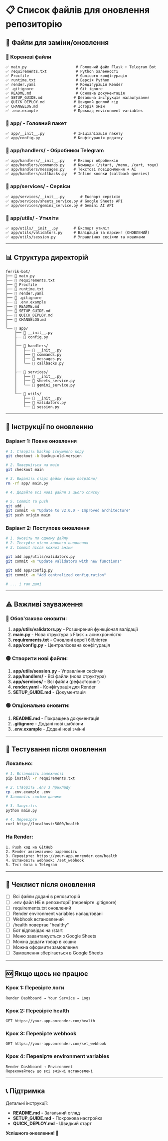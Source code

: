 # 📋 Список файлів для оновлення репозиторію

## 🔄 Файли для заміни/оновлення

### 📌 Кореневі файли

```
✅ main.py                      # Головний файл Flask + Telegram Bot
✅ requirements.txt             # Python залежності
✅ Procfile                     # Gunicorn конфігурація
✅ runtime.txt                  # Версія Python
✅ render.yaml                  # Конфігурація Render
✅ .gitignore                   # Git ignore
✅ README.md                    # Основна документація
✅ SETUP_GUIDE.md              # Детальна інструкція налаштування
✅ QUICK_DEPLOY.md             # Швидкий деплой гід
✅ CHANGELOG.md                # Історія змін
✅ .env.example                # Приклад environment variables
```

### 📁 app/ - Головний пакет

```
✅ app/__init__.py             # Ініціалізація пакету
✅ app/config.py               # Конфігурація додатку
```

### 📁 app/handlers/ - Обробники Telegram

```
✅ app/handlers/__init__.py    # Експорт обробників
✅ app/handlers/commands.py    # Команди (/start, /menu, /cart, тощо)
✅ app/handlers/messages.py    # Текстові повідомлення + AI
✅ app/handlers/callbacks.py   # Inline кнопки (callback queries)
```

### 📁 app/services/ - Сервіси

```
✅ app/services/__init__.py       # Експорт сервісів
✅ app/services/sheets_service.py # Google Sheets API
✅ app/services/gemini_service.py # Gemini AI API
```

### 📁 app/utils/ - Утиліти

```
✅ app/utils/__init__.py       # Експорт утиліт
✅ app/utils/validators.py     # Валідація та парсинг (ОНОВЛЕНИЙ)
✅ app/utils/session.py        # Управління сесіями та кошиками
```

---

## 📊 Структура директорій

```
ferrik-bot/
├── 📄 main.py
├── 📄 requirements.txt
├── 📄 Procfile
├── 📄 runtime.txt
├── 📄 render.yaml
├── 📄 .gitignore
├── 📄 .env.example
├── 📄 README.md
├── 📄 SETUP_GUIDE.md
├── 📄 QUICK_DEPLOY.md
├── 📄 CHANGELOG.md
│
└── 📁 app/
    ├── 📄 __init__.py
    ├── 📄 config.py
    │
    ├── 📁 handlers/
    │   ├── 📄 __init__.py
    │   ├── 📄 commands.py
    │   ├── 📄 messages.py
    │   └── 📄 callbacks.py
    │
    ├── 📁 services/
    │   ├── 📄 __init__.py
    │   ├── 📄 sheets_service.py
    │   └── 📄 gemini_service.py
    │
    └── 📁 utils/
        ├── 📄 __init__.py
        ├── 📄 validators.py
        └── 📄 session.py
```

---

## 🔄 Інструкції по оновленню

### Варіант 1: Повне оновлення

```bash
# 1. Створіть backup існуючого коду
git checkout -b backup-old-version

# 2. Поверніться на main
git checkout main

# 3. Видаліть старі файли (якщо потрібно)
rm -rf app/ main.py

# 4. Додайте всі нові файли з цього списку

# 5. Commit та push
git add .
git commit -m "Update to v2.0.0 - Improved architecture"
git push origin main
```

### Варіант 2: Поступове оновлення

```bash
# 1. Оновіть по одному файлу
# 2. Тестуйте після кожного оновлення
# 3. Commit після кожної зміни

git add app/utils/validators.py
git commit -m "Update validators with new functions"

git add app/config.py
git commit -m "Add centralized configuration"

# ... і так далі
```

---

## ⚠️ Важливі зауваження

### 🔴 Обов'язково оновити:

1. **app/utils/validators.py** - Розширений функціонал валідації
2. **main.py** - Нова структура з Flask + асинхронністю
3. **requirements.txt** - Оновлені версії бібліотек
4. **app/config.py** - Централізована конфігурація

### 🟡 Створити нові файли:

1. **app/utils/session.py** - Управління сесіями
2. **app/handlers/** - Всі файли (нова структура)
3. **app/services/** - Всі файли (рефакторинг)
4. **render.yaml** - Конфігурація для Render
5. **SETUP_GUIDE.md** - Документація

### 🟢 Опціонально оновити:

1. **README.md** - Покращена документація
2. **.gitignore** - Додані нові шаблони
3. **.env.example** - Додані нові змінні

---

## 🧪 Тестування після оновлення

### Локально:

```bash
# 1. Встановіть залежності
pip install -r requirements.txt

# 2. Створіть .env з прикладу
cp .env.example .env
# Заповніть своїми даними

# 3. Запустіть
python main.py

# 4. Перевірте
curl http://localhost:5000/health
```

### На Render:

```
1. Push код на GitHub
2. Render автоматично задеплоїть
3. Перевірте: https://your-app.onrender.com/health
4. Встановіть webhook: /set_webhook
5. Тест бота в Telegram
```

---

## 📝 Чеклист після оновлення

- [ ] Всі файли додані в репозиторій
- [ ] .env файл НЕ в репозиторії (перевірте .gitignore)
- [ ] requirements.txt оновлений
- [ ] Render environment variables налаштовані
- [ ] Webhook встановлений
- [ ] /health повертає "healthy"
- [ ] Бот відповідає на /start
- [ ] Меню завантажується з Google Sheets
- [ ] Можна додати товар в кошик
- [ ] Можна оформити замовлення
- [ ] Замовлення зберігається в Google Sheets

---

## 🆘 Якщо щось не працює

### Крок 1: Перевірте логи
```
Render Dashboard → Your Service → Logs
```

### Крок 2: Перевірте health
```
GET https://your-app.onrender.com/health
```

### Крок 3: Перевірте webhook
```
GET https://your-app.onrender.com/set_webhook
```

### Крок 4: Перевірте environment variables
```
Render Dashboard → Environment
Переконайтесь що всі змінні встановлені
```

---

## 📞 Підтримка

Детальні інструкції:
- **README.md** - Загальний огляд
- **SETUP_GUIDE.md** - Покрокова настройка
- **QUICK_DEPLOY.md** - Швидкий старт

**Успішного оновлення! 🚀**
